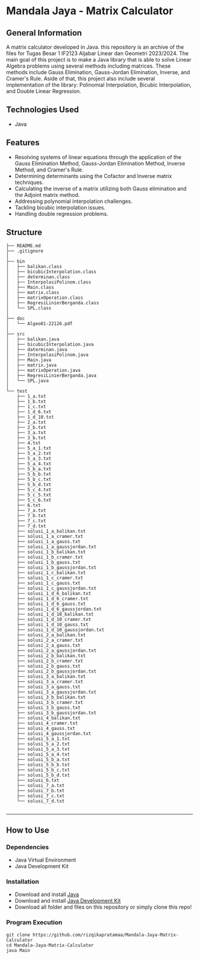 # Mandala Jaya - Matrix Calculator

## General Information
A matrix calculator developed in Java. this repository is an archive of the files for Tugas Besar 1 IF2123 Aljabar Linear dan Geometri 2023/2024. The main goal of this project is to make a Java library that is able to solve Linear Algebra problems using several methods including matrices. These methods include Gauss Elimination, Gauss-Jordan Elimination, Inverse, and Cramer's Rule. Aside of that, this project also include several implementation of the library: Polinomial Interpolation, Bicubic Interpolation, and Double Linear Regression.

## Technologies Used
- Java 

## Features
- Resolving systems of linear equations through the application of the Gauss Elimination Method, Gauss-Jordan Elimination Method, Inverse Method, and Cramer's Rule.
- Determining determinants using the Cofactor and Inverse matrix techniques.
- Calculating the inverse of a matrix utilizing both Gauss elimination and the Adjoint matrix method.
- Addressing polynomial interpolation challenges.
- Tackling bicubic interpolation issues.
- Handling double regression problems.

## Structure

```
├── README.md
├── .gitignore
│ 
├── bin
│   ├── balikan.class
│   ├── bicubicInterpolation.class
│   ├── determinan.class
│   ├── InterpolasiPolinom.class
│   ├── Main.class
│   ├── matrix.class
│   ├── matrixOperation.class
│   ├── RegresiLinierBerganda.class
│   └── SPL.class
│       
├── doc
│   └── Algeo01-22126.pdf
│ 
├── src
│   ├── balikan.java
│   ├── bicubicInterpolation.java
│   ├── daterminan.java
│   ├── InterpolasiPolinom.java
│   ├── Main.java
│   ├── matrix.java
│   ├── matrixOperation.java
│   ├── RegresiLinierBerganda.java
│   └── SPL.java
│ 
└── test
    ├── 1_a.txt
    ├── 1_b.txt
    ├── 1_c.txt
    ├── 1_d_6.txt
    ├── 1_d_10.txt
    ├── 2_a.txt
    ├── 2_b.txt
    ├── 3_a.txt
    ├── 3_b.txt
    ├── 4.txt
    ├── 5_a_1.txt
    ├── 5_a_2.txt
    ├── 5_a_3.txt
    ├── 5_a_4.txt
    ├── 5_b_a.txt
    ├── 5_b_b.txt
    ├── 5_b_c.txt
    ├── 5_b_d.txt
    ├── 5_c_4.txt
    ├── 5_c_5.txt
    ├── 5_c_6.txt
    ├── 6.txt
    ├── 7_a.txt
    ├── 7_b.txt
    ├── 7_c.txt
    ├── 7_d.txt
    ├── solusi_1_a_balikan.txt
    ├── solusi_1_a_cramer.txt
    ├── solusi_1_a_gauss.txt
    ├── solusi_1_a_gaussjordan.txt
    ├── solusi_1_b_balikan.txt
    ├── solusi_1_b_cramer.txt
    ├── solusi_1_b_gauss.txt
    ├── solusi_1_b_gaussjordan.txt
    ├── solusi_1_c_balikan.txt
    ├── solusi_1_c_cramer.txt
    ├── solusi_1_c_gauss.txt
    ├── solusi_1_c_gaussjordan.txt
    ├── solusi_1_d_6_balikan.txt
    ├── solusi_1_d_6_cramer.txt
    ├── solusi_1_d_6_gauss.txt
    ├── solusi_1_d_6_gaussjordan.txt
    ├── solusi_1_d_10_balikan.txt
    ├── solusi_1_d_10_cramer.txt
    ├── solusi_1_d_10_gauss.txt
    ├── solusi_1_d_10_gaussjordan.txt
    ├── solusi_2_a_balikan.txt
    ├── solusi_2_a_cramer.txt
    ├── solusi_2_a_gauss.txt
    ├── solusi_2_a_gaussjordan.txt
    ├── solusi_2_b_balikan.txt
    ├── solusi_2_b_cramer.txt
    ├── solusi_2_b_gauss.txt
    ├── solusi_2_b_gaussjordan.txt
    ├── solusi_3_a_balikan.txt
    ├── solusi_3_a_cramer.txt
    ├── solusi_3_a_gauss.txt
    ├── solusi_3_a_gaussjordan.txt
    ├── solusi_3_b_balikan.txt
    ├── solusi_3_b_cramer.txt
    ├── solusi_3_b_gauss.txt
    ├── solusi_3_b_gaussjordan.txt
    ├── solusi_4_balikan.txt
    ├── solusi_4_cramer.txt
    ├── solusi_4_gauss.txt
    ├── solusi_4_gaussjordan.txt
    ├── solusi_5_a_1.txt
    ├── solusi_5_a_2.txt
    ├── solusi_5_a_3.txt
    ├── solusi_5_a_4.txt
    ├── solusi_5_b_a.txt
    ├── solusi_5_b_b.txt
    ├── solusi_5_b_c.txt
    ├── solusi_5_b_d.txt
    ├── solusi_6.txt
    ├── solusi_7_a.txt
    ├── solusi_7_b.txt
    ├── solusi_7_c.txt
    └── solusi_7_d.txt
    
```

---

## How to Use

### Dependencies
- Java Virtual Environment
- Java Development Kit

### Installation
- Download and install [Java](https://www.java.com/en/download/)
- Download and install [Java Development Kit](https://www.oracle.com/java/technologies/downloads/)
- Download all folder and files on this repository or simply clone this repo!

### Program Execution
    git clone https://github.com/rizqikapratamaa/Mandala-Jaya-Matrix-Calculator
    cd Mandala-Jaya-Matrix-Calculator
    java Main